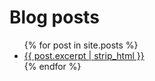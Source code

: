# Blog posts

<ul>
  {% for post in site.posts %}
  <li>
    <a href="{{ post.url }}">{{ post.excerpt | strip_html }}</a>
  </li>
  {% endfor %}
</ul>